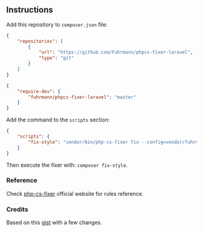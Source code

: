 ## Instructions

Add this repository to `composer.json` file:

```json
{
    "repositories": [
        {
            "url": "https://github.com/Fuhrmann/phpcs-fixer-laravel",
            "type": "git"
        }
    ]
}
```

```json
{
    "require-dev": {
        "fuhrmann/phpcs-fixer-laravel": "master"
    }
}
```

Add the command to the `scripts` section:

```json
{
    "scripts": {
        "fix-style": "vendor/bin/php-cs-fixer fix --config=vendor/fuhrmann/phpcs-fixer-laravel/.php_cs.dist --ansi"
    }
}
```

Then execute the fixer with: `composer fix-style`.


### Reference

Check [php-cs-fixer](https://cs.symfony.com/) official website for rules reference.


### Credits

Based on this [gist](https://gist.github.com/laravel-shift/cab527923ed2a109dda047b97d53c200) with a few changes. 
